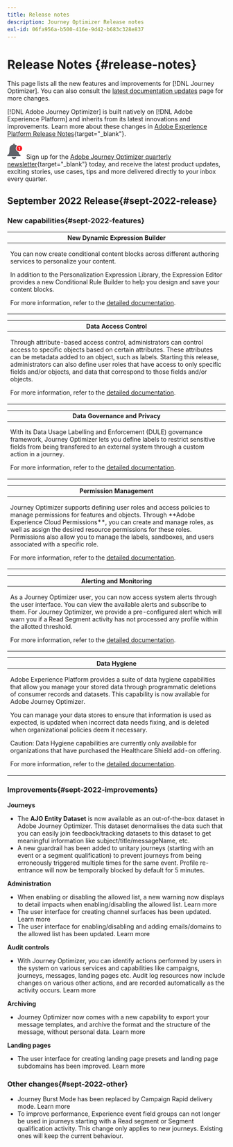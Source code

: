 ```yaml
---
title: Release notes
description: Journey Optimizer Release notes
exl-id: 06fa956a-b500-416e-9d42-b683c328e837
---
```

# Release Notes {#release-notes}

This page lists all the new features and improvements for [!DNL Journey Optimizer]. You can also consult the [latest documentation updates](documentation-updates.md) page for more changes.

[!DNL Adobe Journey Optimizer] is built natively on [!DNL Adobe Experience Platform] and inherits from its latest innovations and improvements. Learn more about these changes in [Adobe Experience Platform Release Notes](https://experienceleague.adobe.com/docs/experience-platform/release-notes/latest.html){target="_blank"}.

![Newsletter](../assets/do-not-localize/nl-icon.png) Sign up for the [Adobe Journey Optimizer quarterly newsletter](https://www.adobe.com/subscription/Adobe_Journey_Optimizer_NL.html){target="_blank"} today, and receive the latest product updates, exciting stories, use cases, tips and more delivered directly to your inbox every quarter.

## September 2022 Release{#sept-2022-release}

### New capabilities{#sept-2022-features}


<table>
<thead>
<tr>
<th><strong>New Dynamic Expression Builder</strong><br/></th>
</tr>
</thead>
<tbody>
<tr>
<td>
<p>You can now create conditional content blocks across different authoring services to personalize your content.</p>
<p>In addition to the Personalization Expression Library, the Expression Editor provides a new Conditional Rule Builder to help you design and save your content blocks.</p>
<p>For more information, refer to the <a href="../building-journeys/read-segment.md#configuring-segment-trigger-activity">detailed documentation</a>.
</td>
</tr>
</tbody>
</table>


<table>
<thead>
<tr>
<th><strong>Data Access Control</strong><br/></th>
</tr>
</thead>
<tbody>
<tr>
<td>
<p>Through attribute-based access control, administrators can control access to specific objects based on certain attributes. These attributes can be metadata added to an object, such as labels. Starting this release, administrators can also define user roles that have access to only specific fields and/or objects, and data that correspond to those fields and/or objects.</p>
<p>For more information, refer to the <a href="../building-journeys/read-segment.md#configuring-segment-trigger-activity">detailed documentation</a>.
</td>
</tr>
</tbody>
</table>


<table>
<thead>
<tr>
<th><strong>Data Governance and Privacy</strong><br/></th>
</tr>
</thead>
<tbody>
<tr>
<td>
<p>With its Data Usage Labelling and Enforcement (DULE) governance framework, Journey Optimizer lets you define labels to restrict sensitive fields from being transfered to an external system through a custom action in a journey.</p>
<p>For more information, refer to the <a href="../building-journeys/read-segment.md#configuring-segment-trigger-activity">detailed documentation</a>.
</td>
</tr>
</tbody>
</table>


<table>
<thead>
<tr>
<th><strong>Permission Management</strong><br/></th>
</tr>
</thead>
<tbody>
<tr>
<td>
<p>Journey Optimizer supports defining user roles and access policies to manage permissions for features and objects. Through **Adobe Experience Cloud Permissions**, you can create and manage roles, as well as assign the desired resource permissions for these roles. Permissions also allow you to manage the labels, sandboxes, and users associated with a specific role.</p>
<p>For more information, refer to the <a href="../building-journeys/read-segment.md#configuring-segment-trigger-activity">detailed documentation</a>.
</td>
</tr>
</tbody>
</table>

<table>
<thead>
<tr>
<th><strong>Alerting and Monitoring</strong><br/></th>
</tr>
</thead>
<tbody>
<tr>
<td>
<p>As a Journey Optimizer user, you can now access system alerts through the user interface. You can view the available alerts and subscribe to them. For Journey Optimizer, we provide a pre-configured alert which will warn you if a Read Segment activity has not processed any profile within the allotted threshold.</p>
<p>For more information, refer to the <a href="../building-journeys/read-segment.md#configuring-segment-trigger-activity">detailed documentation</a>.
</td>
</tr>
</tbody>
</table>


<table>
<thead>
<tr>
<th><strong>Data Hygiene</strong><br/></th>
</tr>
</thead>
<tbody>
<tr>
<td>
<p>Adobe Experience Platform provides a suite of data hygiene capabilities that allow you manage your stored data through programmatic deletions of consumer records and datasets. This capability is now available for Adobe Journey Optimizer. </p>
<p>You can manage your data stores to ensure that information is used as expected, is updated when incorrect data needs fixing, and is deleted when organizational policies deem it necessary.</p>
<p>Caution: Data Hygiene capabilities are currently only available for organizations that have purchased the Healthcare Shield add-on offering.</p>
<p>For more information, refer to the <a href="../building-journeys/read-segment.md#configuring-segment-trigger-activity">detailed documentation</a>.
</td>
</tr>
</tbody>
</table>


### Improvements{#sept-2022-improvements}

**Journeys**

*  The **AJO Entity Dataset** is now available as an out-of-the-box dataset in Adobe Journey Optimizer. This dataset denormalises the data such that you can easily join feedback/tracking datasets to this dataset to get meaningful information like subject/title/messageName, etc.
* A new guardrail has been added to unitary journeys (starting with an event or a segment qualification) to prevent journeys from being erroneously triggered multiple times for the same event. Profile re-entrance will now be temporally blocked by default for 5 minutes.	

**Administration**

* When enabling or disabling the allowed list, a new warning now displays to detail impacts when enabling/disabling the allowed list. Learn more
* The user interface for creating channel surfaces has been updated. Learn more
* The user interface for enabling/disabling and adding emails/domains to the allowed list has been updated.	Learn more

**Audit controls**

* With Journey Optimizer, you can identify actions performed by users in the system on various services and capabilities like campaigns, journeys, messages, landing pages etc. Audit log resources now include changes on various other actions, and are recorded automatically as the activity occurs. Learn more

**Archiving**

* Journey Optimizer now comes with a new capability to export your message templates, and archive the format and the structure of the message, without personal data. Learn more

**Landing pages**

* The user interface for creating landing page presets and landing page subdomains has been improved. Learn more

### Other changes{#sept-2022-other}

* Journey Burst Mode has been replaced by Campaign Rapid delivery mode. Learn more
* To improve performance, Experience event field groups can not longer be used in journeys starting with a Read segment or Segment qualification activity. This change only applies to new journeys. Existing ones will keep the current behaviour.	
